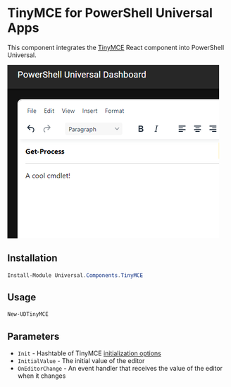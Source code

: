 # TinyMCE for PowerShell Universal Apps

This component integrates the [TinyMCE](https://www.tiny.cloud) React component into PowerShell Universal. 

![](screenshot.png)

## Installation 

```powershell
Install-Module Universal.Components.TinyMCE
```

## Usage

```powershell
New-UDTinyMCE
```

## Parameters 

- `Init` - Hashtable of TinyMCE [initialization options](https://www.tiny.cloud/docs/tinymce/6/basic-setup/)
- `InitialValue` - The initial value of the editor
- `OnEditorChange` - An event handler that receives the value of the editor when it changes